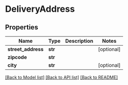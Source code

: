 # DeliveryAddress

## Properties
Name | Type | Description | Notes
------------ | ------------- | ------------- | -------------
**street_address** | **str** |  | [optional] 
**zipcode** | **str** |  | 
**city** | **str** |  | [optional] 

[[Back to Model list]](../README.md#documentation-for-models) [[Back to API list]](../README.md#documentation-for-api-endpoints) [[Back to README]](../README.md)


